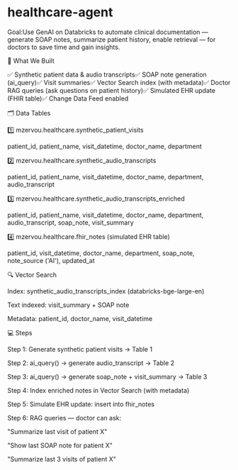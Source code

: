 # healthcare-agent

Goal:Use GenAI on Databricks to automate clinical documentation — generate SOAP notes, summarize patient history, enable retrieval — for doctors to save time and gain insights.

🚀 What We Built

✅ Synthetic patient data & audio transcripts✅ SOAP note generation (ai_query)✅ Visit summaries✅ Vector Search index (with metadata)✅ Doctor RAG queries (ask questions on patient history)✅ Simulated EHR update (FHIR table)✅ Change Data Feed enabled

🗂️ Data Tables

1️⃣ mzervou.healthcare.synthetic_patient_visits

patient_id, patient_name, visit_datetime, doctor_name, department

2️⃣ mzervou.healthcare.synthetic_audio_transcripts

patient_id, patient_name, visit_datetime, doctor_name, department, audio_transcript

3️⃣ mzervou.healthcare.synthetic_audio_transcripts_enriched

patient_id, patient_name, visit_datetime, doctor_name, department, audio_transcript, soap_note, visit_summary

4️⃣ mzervou.healthcare.fhir_notes (simulated EHR table)

patient_id, visit_datetime, doctor_name, department, soap_note, note_source ('AI'), updated_at

🔍 Vector Search

Index: synthetic_audio_transcripts_index (databricks-bge-large-en)

Text indexed: visit_summary + SOAP note

Metadata: patient_id, doctor_name, visit_datetime

💻 Steps

Step 1: Generate synthetic patient visits → Table 1

Step 2: ai_query() → generate audio_transcript → Table 2

Step 3: ai_query() → generate soap_note + visit_summary → Table 3

Step 4: Index enriched notes in Vector Search (with metadata)

Step 5: Simulate EHR update: insert into fhir_notes

Step 6: RAG queries — doctor can ask:

"Summarize last visit of patient X"

"Show last SOAP note for patient X"

"Summarize last 3 visits of patient X"

